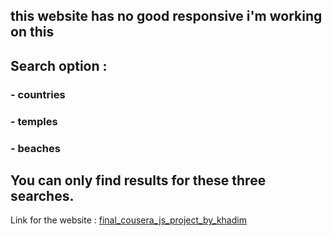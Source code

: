 <h2>this website has no good responsive i'm working on this </h2>
<h2>Search option :</h2>
<h3>- countries</h3>
<h3>- temples</h3>
<h3>- beaches</h3>
</h3>
<h2>You can only find results for these three searches.</h2>
<p>Link for the website : <a href="https://khadimmbaye0.github.io/FINAL_JS_PROJECT_CIURSERA_IBM_FORMATION/">final_cousera_js_project_by_khadim</a></p>
